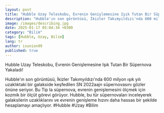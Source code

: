 ```yaml
---
layout: post
title: "Hubble Uzay Teleskobu, Evrenin Genişlemesine Işık Tutan Bir Süpernova Yakaladı!"
description: "Hubble'ın son görüntüsü, İkizler Takımyıldızı'nda 600 milyon ışık yılı uzaklıktaki bir galakside keşfedilen SN 2022aajn süpernovasını gözler önüne seriyor."
image: /images/describing.jpg
date: 2025-01-17 05:04:34 +0300
category: "Bilim"
tags: [Hubble, Uzay, Bilim]
lang: tr
author: isunion99
published: true
---
```


Hubble Uzay Teleskobu, Evrenin Genişlemesine Işık Tutan Bir Süpernova Yakaladı!

Hubble'ın son görüntüsü, İkizler Takımyıldızı'nda 600 milyon ışık yılı uzaklıktaki bir galakside keşfedilen SN 2022aajn süpernovasını gözler önüne seriyor. Bu Tip Ia süpernova, evrenin genişlemesini ölçmek için kozmik bir ölçüt görevi görüyor. Hubble, bu tür süpernovaları inceleyerek galaksilerin uzaklıklarını ve evrenin genişleme hızını daha hassas bir şekilde hesaplamayı amaçlıyor. #Hubble #Uzay #Bilim